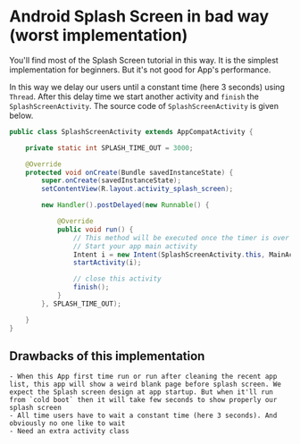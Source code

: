 # Android Splash Screen in bad way (worst implementation)

You'll find most of the Splash Screen tutorial in this way. It is the simplest implementation for beginners. But it's not good for App's performance.

In this way we delay our users until a constant time (here 3 seconds) using `Thread`. After this delay time we start another activity and `finish` the `SplashScreenActivity`. The source code of `SplashScreenActivity` is given below.

```java
public class SplashScreenActivity extends AppCompatActivity {

    private static int SPLASH_TIME_OUT = 3000;

    @Override
    protected void onCreate(Bundle savedInstanceState) {
        super.onCreate(savedInstanceState);
        setContentView(R.layout.activity_splash_screen);

        new Handler().postDelayed(new Runnable() {

            @Override
            public void run() {
                // This method will be executed once the timer is over
                // Start your app main activity
                Intent i = new Intent(SplashScreenActivity.this, MainActivity.class);
                startActivity(i);

                // close this activity
                finish();
            }
        }, SPLASH_TIME_OUT);

    }
}
```

## Drawbacks of this implementation

    - When this App first time run or run after cleaning the recent app list, this app will show a weird blank page before splash screen. We expect the Splash screen design at app startup. But when it'll run from `cold boot` then it will take few seconds to show properly our splash screen
    - All time users have to wait a constant time (here 3 seconds). And obviously no one like to wait
    - Need an extra activity class